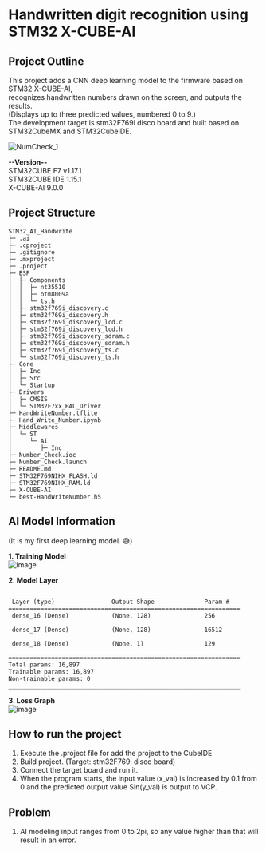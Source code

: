 # Handwritten digit recognition using STM32 X-CUBE-AI

## Project Outline
This project adds a CNN deep learning model to the firmware based on STM32 X-CUBE-AI,  
recognizes handwritten numbers drawn on the screen, and outputs the results.  
(Displays up to three predicted values, numbered 0 to 9.)  
The development target is stm32F769i disco board and built based on STM32CubeMX and STM32CubeIDE.  

![NumCheck_1](https://github.com/user-attachments/assets/4f72338a-f010-4cee-9248-c8e51eb2fb4e)  

**--Version--**  
STM32CUBE F7 v1.17.1  
STM32CUBE IDE 1.15.1  
X-CUBE-AI 9.0.0

## Project Structure
```
STM32_AI_Handwrite
├─ .ai
├─ .cproject
├─ .gitignore
├─ .mxproject
├─ .project
├─ BSP
│  ├─ Components
│  │  ├─ nt35510
│  │  ├─ otm8009a
│  │  └─ ts.h
│  ├─ stm32f769i_discovery.c
│  ├─ stm32f769i_discovery.h
│  ├─ stm32f769i_discovery_lcd.c
│  ├─ stm32f769i_discovery_lcd.h
│  ├─ stm32f769i_discovery_sdram.c
│  ├─ stm32f769i_discovery_sdram.h
│  ├─ stm32f769i_discovery_ts.c
│  └─ stm32f769i_discovery_ts.h
├─ Core
│  ├─ Inc
│  ├─ Src
│  └─ Startup
├─ Drivers
│  ├─ CMSIS
│  └─ STM32F7xx_HAL_Driver
├─ HandWriteNumber.tflite
├─ Hand_Write_Number.ipynb
├─ Middlewares
│  └─ ST
│     └─ AI
│        ├─ Inc
├─ Number_Check.ioc
├─ Number_Check.launch
├─ README.md
├─ STM32F769NIHX_FLASH.ld
├─ STM32F769NIHX_RAM.ld
├─ X-CUBE-AI
└─ best-HandWriteNumber.h5
```

## AI Model Information  

(It is my first deep learning model. :sweat_smile:)  

**1. Training Model**  
![image](https://github.com/user-attachments/assets/3fb5eea6-7cc7-44c6-bf0c-28323c572415)

**2. Model Layer** 
```
_________________________________________________________________
 Layer (type)                Output Shape              Param #   
=================================================================
 dense_16 (Dense)            (None, 128)               256       
                                                                 
 dense_17 (Dense)            (None, 128)               16512     
                                                                 
 dense_18 (Dense)            (None, 1)                 129       
                                                                 
=================================================================
Total params: 16,897
Trainable params: 16,897
Non-trainable params: 0
_________________________________________________________________
```

**3. Loss Graph**  
![image](https://github.com/user-attachments/assets/13afed73-c609-4d3f-b510-901820a6da7b)


## How to run the project
1. Execute the .project file for add the project to the CubeIDE
2. Build project. (Target: stm32F769i disco board)
3. Connect the target board and run it.
4. When the program starts, the input value (x_val) is increased by 0.1 from 0 and the predicted output value Sin(y_val) is output to VCP.

## Problem
1. AI modeling input ranges from 0 to 2pi, so any value higher than that will result in an error.




